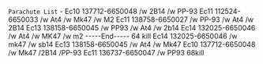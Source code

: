 `Parachute List`
	-
Ec10 137712-6650048 /w 2B14 /w PP-93
Ec11 112524-6650033 /w At4 /w Mk47 /w M2
Ec11 138758-6650027 /w PP-93 /w At4 /w 2B14
Ec13 138158-6650045 /w PP93 /w At4 /w 2b14
Ec14 132025-6650046 /w At4 /w MK47 /w m2
-----End----- 64 kill
Ec14 132025-6650046 /w mk47 /w sb14
Ec13 138158-6650045 /w At4 /w Mk47
Ec10 137712-6650048 /w Mk47 /2B14 /PP-93
Ec11 136737-6650047 /w PP93
68kill
